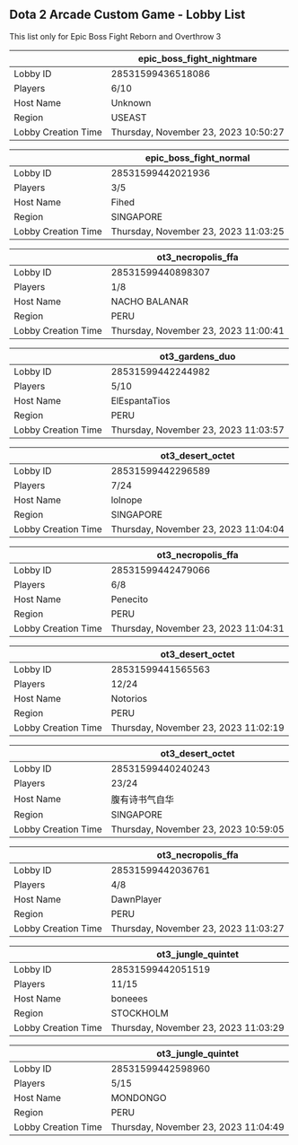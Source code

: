 ## Dota 2 Arcade Custom Game - Lobby List

This list only for Epic Boss Fight Reborn and Overthrow 3

|  | epic_boss_fight_nightmare |
| ------ | ------ |
| Lobby ID | 28531599436518086 |
| Players | 6/10 |
| Host Name | Unknown |
| Region | USEAST |
| Lobby Creation Time | Thursday, November 23, 2023 10:50:27 |


|  | epic_boss_fight_normal |
| ------ | ------ |
| Lobby ID | 28531599442021936 |
| Players | 3/5 |
| Host Name | Fihed |
| Region | SINGAPORE |
| Lobby Creation Time | Thursday, November 23, 2023 11:03:25 |


|  | ot3_necropolis_ffa |
| ------ | ------ |
| Lobby ID | 28531599440898307 |
| Players | 1/8 |
| Host Name | NACHO BALANAR |
| Region | PERU |
| Lobby Creation Time | Thursday, November 23, 2023 11:00:41 |


|  | ot3_gardens_duo |
| ------ | ------ |
| Lobby ID | 28531599442244982 |
| Players | 5/10 |
| Host Name | ElEspantaTios |
| Region | PERU |
| Lobby Creation Time | Thursday, November 23, 2023 11:03:57 |


|  | ot3_desert_octet |
| ------ | ------ |
| Lobby ID | 28531599442296589 |
| Players | 7/24 |
| Host Name | lolnope |
| Region | SINGAPORE |
| Lobby Creation Time | Thursday, November 23, 2023 11:04:04 |


|  | ot3_necropolis_ffa |
| ------ | ------ |
| Lobby ID | 28531599442479066 |
| Players | 6/8 |
| Host Name | Penecito |
| Region | PERU |
| Lobby Creation Time | Thursday, November 23, 2023 11:04:31 |


|  | ot3_desert_octet |
| ------ | ------ |
| Lobby ID | 28531599441565563 |
| Players | 12/24 |
| Host Name | Notorios |
| Region | PERU |
| Lobby Creation Time | Thursday, November 23, 2023 11:02:19 |


|  | ot3_desert_octet |
| ------ | ------ |
| Lobby ID | 28531599440240243 |
| Players | 23/24 |
| Host Name | 腹有诗书气自华 |
| Region | SINGAPORE |
| Lobby Creation Time | Thursday, November 23, 2023 10:59:05 |


|  | ot3_necropolis_ffa |
| ------ | ------ |
| Lobby ID | 28531599442036761 |
| Players | 4/8 |
| Host Name | DawnPlayer |
| Region | PERU |
| Lobby Creation Time | Thursday, November 23, 2023 11:03:27 |


|  | ot3_jungle_quintet |
| ------ | ------ |
| Lobby ID | 28531599442051519 |
| Players | 11/15 |
| Host Name | boneees |
| Region | STOCKHOLM |
| Lobby Creation Time | Thursday, November 23, 2023 11:03:29 |


|  | ot3_jungle_quintet |
| ------ | ------ |
| Lobby ID | 28531599442598960 |
| Players | 5/15 |
| Host Name | MONDONGO |
| Region | PERU |
| Lobby Creation Time | Thursday, November 23, 2023 11:04:49 |



